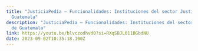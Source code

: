 ```yaml
---
title: "JusticiaPedía – Funcionalidades: Instituciones del sector Justicia de
  Guatemala"
description: "JusticiaPedía – Funcionalidades: Instituciones del sector Justicia
  de Guatemala"
link: https://youtu.be/blvczodhvd0?si=RXqSBJL611BGbdNU
date: 2023-09-02T10:35:18.100Z
---
```

